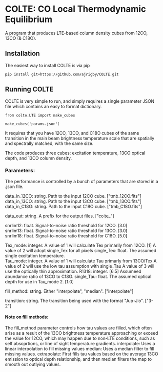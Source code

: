 # COLTE: CO Local Thermodynamic Equilibrium
A program that produces LTE-based column density cubes from 12CO, 13CO (&amp; C18O).

## Installation
The easiest way to install COLTE is via pip
    
    pip install git+https://github.com/ajrigby/COLTE.git


## Running COLTE
COLTE is very simple to run, and simply requires a single parameter JSON file
which contains an easy to format dictionary.

    from colte.LTE import make_cubes

    make_cubes('params.json')

It requires that you have 12CO, 13CO, and C18O cubes of the same transition in
the main beam brightness temperature scale that are spatially and spectrally
matched, with the same size.

The code produces three cubes: excitation temperature, 13CO optical depth, and
13CO column density.


### Parameters:
The performance is controlled by a bunch of parameters that are stored in a .json file.

data_in_12CO: string. Path to the input 12CO cube. ["tmb_12CO.fits"]                                         
data_in_13CO: string. Path to the input 13CO cube. ["tmb_13CO.fits"]                                            
data_in_C18O: string. Path to the input C18O cube. ["tmb_C18O.fits"]                                            

data_out: string. A prefix for the output files. ["colte_"]                                                    

snrlim12: float. Signal-to-noise ratio threshold for 12CO. [3.0]                                                            
snrlim13: float. Signal-to-noise ratio threshold for 13CO. [3.0]                                                            
snrlim18: float. Signal-to-noise ratio threshold for C18O. [5.0]                                                            

Tex_mode: integer. A value of 1 will calculate Tex primarily from 12CO. [1]
                   A value of 2 will adopt single_Tex for all pixels
single_Tex: float. The assumed single  excitation temperature.             
Tau_mode: integer. A value of 1 will calculate Tau primarly from 13CO/Tex
                   A value of 2 will use the low tau assumption with single_Tau
                   A value of 3 will use the optically thin approximation.
R1318: integer. [6.5] Assumeed abundance ratio of 13CO to C18O.
single_Tau: float. The assumed optical depth for use in Tau_mode 2. [1.0]

fill_method: string. Either "interpolate", "median". ["interpolate"]       

transition: string. The transition being used with the format "Jup-Jlo". ["3-2"]                                                        

#### Note on fill methods:
The fill_method parameter controls how tau values are filled, which often arise as a result of the 13CO brightness temperature approaching or exceed the value for 12CO, which may happen due to non-LTE conditions, such as self absoprtions, or line of sight temperature gradients.
interpolate: Uses a linear interpolation to fill missing values
median: Uses a median filter to fill missing values.
extrapolate: First fills tau values based on the average 13CO emission to optical depth relationship, and then median filters the map to smooth out outlying values.
